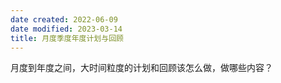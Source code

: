 ```yaml
---
date created: 2022-06-09
date modified: 2023-03-14
title: 月度季度年度计划与回顾
---
```


月度到年度之间，大时间粒度的计划和回顾该怎么做，做哪些内容？
